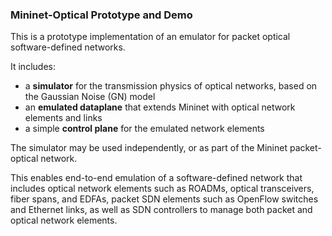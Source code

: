 ### Mininet-Optical Prototype and Demo

This is a prototype implementation of an emulator for packet optical software-defined networks.

It includes:

- a **simulator** for the transmission physics of optical networks, 
  based on the Gaussian Noise (GN) model
- an **emulated dataplane** that extends Mininet with optical network elements and links
- a simple **control plane** for the emulated network elements

The simulator may be used independently, or as part of the Mininet packet-optical network.

This enables end-to-end emulation of a software-defined network that includes optical network 
elements such as ROADMs, optical transceivers, fiber spans, and EDFAs, packet SDN elements 
such as OpenFlow switches and Ethernet links, as well as SDN controllers to manage both packet
and optical network elements.


